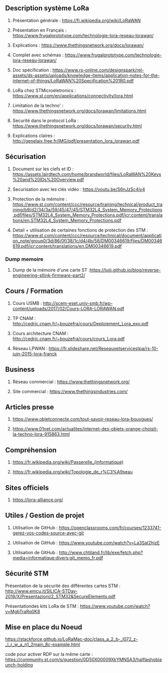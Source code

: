 ## Description système LoRa

1. Présentation générale : https://fr.wikipedia.org/wiki/LoRaWAN

2. Présentation en Français : https://www.frugalprototype.com/technologie-lora-reseau-lorawan/

3. Explications : https://www.thethingsnetwork.org/docs/lorawan/

4. Complet avec schémas : https://www.frugalprototype.com/technologie-lora-reseau-lorawan/

5. Doc spécification : https://www.rs-online.com/designspark/rel-assets/ds-assets/uploads/knowledge-items/application-notes-for-the-internet-of-things/LoRaWAN%20Specification%201R0.pdf

6. LoRa chez STMicroeletronics : https://www.st.com/en/applications/connectivity/lora.html

7. Limitation de la techno' : https://www.thethingsnetwork.org/docs/lorawan/limitations.html

8. Securité dans le protocol LoRa : https://www.thethingsnetwork.org/docs/lorawan/security.html

9. Explications claires : http://genelaix.free.fr/IMG/pdf/presentation_lora_lorawan.pdf

## Sécurisation 

1. Document sur les clefs et ID : https://assets.lairdtech.com/home/brandworld/files/LoRaWAN%20Keys%20and%20IDs%20Overview.pdf 

2. Securisation avec les clés vidéo : https://youtu.be/S6nJzSc4iy4

3. Protection de la mémoire : https://www.st.com/content/ccc/resource/training/technical/product_training/b9/d2/34/3a/59/45/47/45/STM32L4_System_Memory_Protections.pdf/files/STM32L4_System_Memory_Protections.pdf/jcr:content/translations/en.STM32L4_System_Memory_Protections.pdf

4. Detail + utilisation de certaines fonctions de protection des STM : https://www.st.com/content/ccc/resource/technical/document/application_note/group0/3d/86/0f/38/1c/d4/4b/58/DM00346619/files/DM00346619.pdf/jcr:content/translations/en.DM00346619.pdf



### Dump memoire

1. Dump de la mémoire d'une carte ST :https://lujji.github.io/blog/reverse-engineering-stlink-firmware-part2/

## Cours / Formation

1. Cours USMB : http://scem-eset.univ-smb.fr/wp-content/uploads/2017/02/Cours-LORA-LORAWAN.pdf

2. TP CNAM : http://cedric.cnam.fr/~bouzefra/cours/Deploiement_Lora_exo.pdf

3. Cours architecture CNAM : http://cedric.cnam.fr/~bouzefra/cours/cours_Lora.pdf

4. Réseau LPWAN : https://fr.slideshare.net/Reseauxetservicestpa/rs-10-juin-2015-lora-franck


## Business

1. Réseau commercial : https://www.thethingsnetwork.org/

2. Site commercial : https://www.thethingsindustries.com/


## Articles presse

1. https://www.objetconnecte.com/tout-savoir-reseau-lora-bouygues/

2. https://www.01net.com/actualites/internet-des-objets-orange-choisit-la-techno-lora-915863.html


## Compréhension 

1. https://fr.wikipedia.org/wiki/Passerelle_(informatique)

2. https://fr.wikipedia.org/wiki/Topologie_de_r%C3%A9seau

## Sites officiels

1. https://lora-alliance.org/


## Utiles / Gestion de projet

1. Utilisation de GitHub : https://openclassrooms.com/fr/courses/1233741-gerez-vos-codes-source-avec-git 

2. Utilisation de GitHub : https://www.youtube.com/watch?v=La3SaI2hjzE

3. Utilisation de GitHub : http://www.chtiland.fr/lib/exe/fetch.php?media=informatique:divers:git_memo_fr.pdf

## Sécurité STM 

Présentation de la sécurité des différentes cartes STM : http://www.emcu.it/SILICA-STDay-2016/X/Presentazioni/2_STM32&SecureElements.pdf

Présentationdes kits LoRa de STM : https://www.youtube.com/watch?v=MgbTraRq0K8


## Mise en place du Noeud

https://stackforce.github.io/LoRaMac-doc/class_a_2_b-_l072_z-_l_r_w_a_n1_2main_8c-example.html

code pour activer RDP sur la même carte : https://community.st.com/s/question/0D50X00009XkYMNSA3/halflashoblaunch-holding